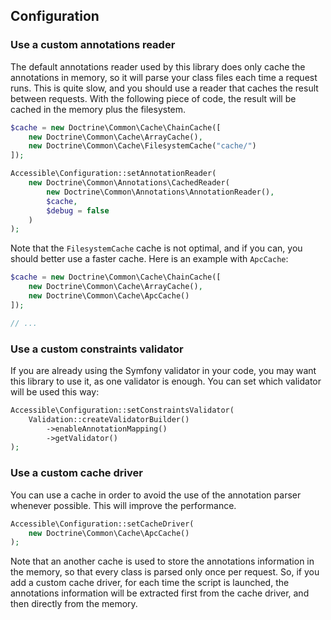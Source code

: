 ## Configuration

### Use a custom annotations reader

The default annotations reader used by this library does only cache the annotations in memory, so it will parse your class files each time a request runs. This is quite slow, and you should use a reader that caches the result between requests. With the following piece of code, the result will be cached in the memory plus the filesystem.

```php
$cache = new Doctrine\Common\Cache\ChainCache([
    new Doctrine\Common\Cache\ArrayCache(),
    new Doctrine\Common\Cache\FilesystemCache("cache/")
]);

Accessible\Configuration::setAnnotationReader(
    new Doctrine\Common\Annotations\CachedReader(
        new Doctrine\Common\Annotations\AnnotationReader(),
        $cache,
        $debug = false
    )
);
```

Note that the `FilesystemCache` cache is not optimal, and if you can, you should better use a faster cache. Here is an example with `ApcCache`:

```php
$cache = new Doctrine\Common\Cache\ChainCache([
    new Doctrine\Common\Cache\ArrayCache(),
    new Doctrine\Common\Cache\ApcCache()
]);

// ...
```

### Use a custom constraints validator

If you are already using the Symfony validator in your code, you may want this library to use it, as one validator is enough. You can set which validator will be used this way:

```php
Accessible\Configuration::setConstraintsValidator(
    Validation::createValidatorBuilder()
        ->enableAnnotationMapping()
        ->getValidator()
);
```

### Use a custom cache driver

You can use a cache in order to avoid the use of the annotation parser whenever possible. This will improve the performance.

```php
Accessible\Configuration::setCacheDriver(
    new Doctrine\Common\Cache\ApcCache()
);
```

Note that an another cache is used to store the annotations information in the memory, so that every class is parsed only once per request. So, if you add a custom cache driver, for each time the script is launched, the annotations information will be extracted first from the cache driver, and then directly from the memory.
